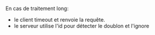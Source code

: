 En cas de traitement long:

- le client timeout et renvoie la requête.
- le serveur utilise l'id pour détecter le doublon et l'ignore
